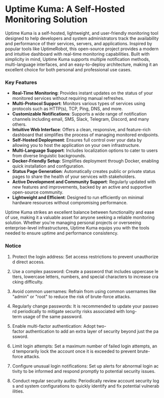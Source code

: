 # Uptime Kuma: A Self-Hosted Monitoring Solution

Uptime Kuma is a self-hosted, lightweight, and user-friendly monitoring tool designed to help developers and system administrators track the availability and performance of their services, servers, and applications. Inspired by popular tools like UptimeRobot, this open-source project provides a modern and intuitive dashboard with real-time monitoring capabilities. Built with simplicity in mind, Uptime Kuma supports multiple notification methods, multi-language interfaces, and an easy-to-deploy architecture, making it an excellent choice for both personal and professional use cases.

### Key Features

- **Real-Time Monitoring**: Provides instant updates on the status of your monitored services without requiring manual refreshes.
- **Multi-Protocol Support**: Monitors various types of services using protocols such as HTTP(s), TCP, Ping, DNS, and more.
- **Customizable Notifications**: Supports a wide range of notification channels including email, SMS, Slack, Telegram, Discord, and many others.
- **Intuitive Web Interface**: Offers a clean, responsive, and feature-rich dashboard that simplifies the process of managing monitored endpoints.
- **Self-Hosted Deployment**: Ensures full control over your data by allowing you to host the application on your own infrastructure.
- **Multi-Language Support**: Includes localization options to cater to users from diverse linguistic backgrounds.
- **Docker-Friendly Setup**: Simplifies deployment through Docker, enabling quick installation and configuration.
- **Status Page Generation**: Automatically creates public or private status pages to share the health of your services with stakeholders.
- **Active Development and Community Support**: Regularly updated with new features and improvements, backed by an active and supportive open-source community.
- **Lightweight and Efficient**: Designed to run efficiently on minimal hardware resources without compromising performance.

Uptime Kuma strikes an excellent balance between functionality and ease of use, making it a valuable asset for anyone seeking a reliable monitoring solution. Whether you're managing personal projects or overseeing enterprise-level infrastructures, Uptime Kuma equips you with the tools needed to ensure uptime and performance consistency.

### Notice

1.  Protect the login address: Set access restrictions to prevent unauthorized direct access.
    
2.  Use a complex password: Create a password that includes uppercase letters, lowercase letters, numbers, and special characters to increase cracking difficulty.
    
3.  Avoid common usernames: Refrain from using common usernames like "admin" or "root" to reduce the risk of brute-force attacks.
    
4.  Regularly change passwords: It is recommended to update your password periodically to mitigate security risks associated with long-term usage of the same password.
    
5.  Enable multi-factor authentication: Adopt two-factor authentication to add an extra layer of security beyond just the password.
    
6.  Limit login attempts: Set a maximum number of failed login attempts, and temporarily lock the account once it is exceeded to prevent brute-force attacks.
    
7.  Configure unusual login notifications: Set up alerts for abnormal login activity to be informed and respond promptly to potential security issues.
    
8.  Conduct regular security audits: Periodically review account security logs and system configurations to quickly identify and fix potential vulnerabilities.
        